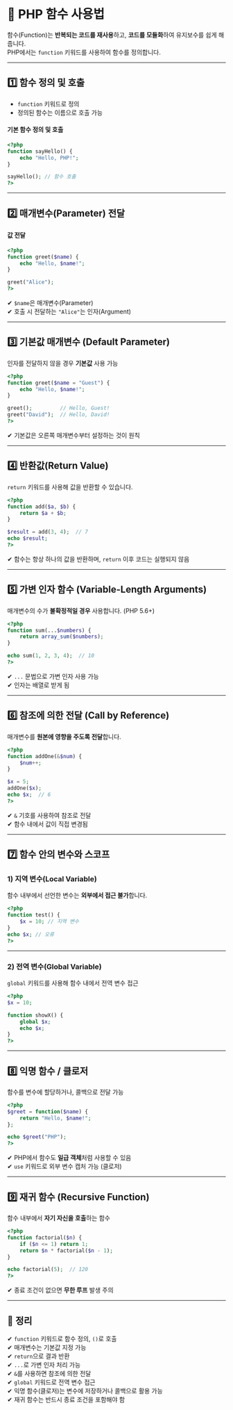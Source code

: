 # 📄 PHP 함수 사용법

함수(Function)는 **반복되는 코드를 재사용**하고, **코드를 모듈화**하여 유지보수를 쉽게 해줍니다.  
PHP에서는 `function` 키워드를 사용하여 함수를 정의합니다.

---

## 1️⃣ 함수 정의 및 호출
- `function` 키워드로 정의  
- 정의된 함수는 이름으로 호출 가능

#### 기본 함수 정의 및 호출

```php
<?php
function sayHello() {
    echo "Hello, PHP!";
}

sayHello(); // 함수 호출
?>
```

---

## 2️⃣ 매개변수(Parameter) 전달

#### 값 전달

```php
<?php
function greet($name) {
    echo "Hello, $name!";
}

greet("Alice");
?>
```

✔ `$name`은 매개변수(Parameter)  
✔ 호출 시 전달하는 `"Alice"`는 인자(Argument)

---

## 3️⃣ 기본값 매개변수 (Default Parameter)

인자를 전달하지 않을 경우 **기본값** 사용 가능

```php
<?php
function greet($name = "Guest") {
    echo "Hello, $name!";
}

greet();         // Hello, Guest!
greet("David");  // Hello, David!
?>
```

✔ 기본값은 오른쪽 매개변수부터 설정하는 것이 원칙

---

## 4️⃣ 반환값(Return Value)

`return` 키워드를 사용해 값을 반환할 수 있습니다.

```php
<?php
function add($a, $b) {
    return $a + $b;
}

$result = add(3, 4);  // 7
echo $result;
?>
```

✔ 함수는 항상 하나의 값을 반환하며, `return` 이후 코드는 실행되지 않음

---

## 5️⃣ 가변 인자 함수 (Variable-Length Arguments)

매개변수의 수가 **불확정적일 경우** 사용합니다. (PHP 5.6+)

```php
<?php
function sum(...$numbers) {
    return array_sum($numbers);
}

echo sum(1, 2, 3, 4);  // 10
?>
```

✔ `...` 문법으로 가변 인자 사용 가능  
✔ 인자는 배열로 받게 됨

---

## 6️⃣ 참조에 의한 전달 (Call by Reference)

매개변수를 **원본에 영향을 주도록 전달**합니다.

```php
<?php
function addOne(&$num) {
    $num++;
}

$x = 5;
addOne($x);
echo $x;  // 6
?>
```

✔ `&` 기호를 사용하여 참조로 전달  
✔ 함수 내에서 값이 직접 변경됨

---

## 7️⃣ 함수 안의 변수와 스코프

### 1) 지역 변수(Local Variable)

함수 내부에서 선언한 변수는 **외부에서 접근 불가**합니다.

```php
<?php
function test() {
    $x = 10; // 지역 변수
}
echo $x; // 오류
?>
```

---

### 2) 전역 변수(Global Variable)

`global` 키워드를 사용해 함수 내에서 전역 변수 접근

```php
<?php
$x = 10;

function showX() {
    global $x;
    echo $x;
}
?>
```

---

## 8️⃣ 익명 함수 / 클로저

함수를 변수에 할당하거나, 콜백으로 전달 가능

```php
<?php
$greet = function($name) {
    return "Hello, $name!";
};

echo $greet("PHP");
?>
```

✔ PHP에서 함수도 **일급 객체**처럼 사용할 수 있음  
✔ `use` 키워드로 외부 변수 캡처 가능 (클로저)

---

## 9️⃣ 재귀 함수 (Recursive Function)

함수 내부에서 **자기 자신을 호출**하는 함수

```php
<?php
function factorial($n) {
    if ($n <= 1) return 1;
    return $n * factorial($n - 1);
}

echo factorial(5);  // 120
?>
```

✔ 종료 조건이 없으면 **무한 루프** 발생 주의

---

## 🎯 정리

✔ `function` 키워드로 함수 정의, `()`로 호출  
✔ 매개변수는 기본값 지정 가능  
✔ `return`으로 결과 반환  
✔ `...`로 가변 인자 처리 가능  
✔ `&`를 사용하면 참조에 의한 전달  
✔ `global` 키워드로 전역 변수 접근  
✔ 익명 함수(클로저)는 변수에 저장하거나 콜백으로 활용 가능  
✔ 재귀 함수는 반드시 종료 조건을 포함해야 함  

